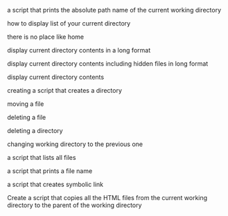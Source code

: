 a script that prints the absolute path name of the current working directory

how to display list of your current directory

there is no place like home 

display current directory contents in a long format

display current directory contents including hidden  files in long format

display current directory contents

creating a script that creates a directory

moving a file

deleting a file

deleting a directory

changing working directory to the previous one

a script that lists all files

a script that prints a file name

a script that creates symbolic link

Create a script that copies all the HTML files from the current working directory to the parent of the working directory  
